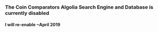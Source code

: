 ### The Coin Comparators Algolia Search Engine and Database is currently disabled 

#### I will re-enable ~April 2019
